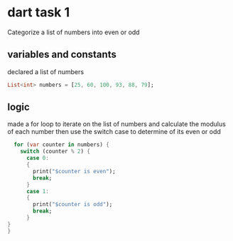 # dart task 1
Categorize a list of numbers into even or odd

## variables and constants



declared a list of numbers
```dart
List<int> numbers = [25, 60, 100, 93, 88, 79];
```

## logic
made a for loop to iterate on the list of numbers and calculate the modulus of each number then use the switch case to determine of its even or odd
```dart
  for (var counter in numbers) {
    switch (counter % 2) {
      case 0:
      {
        print("$counter is even");
        break;
      }
      case 1:
      {
        print("$counter is odd");
        break;
      }
}
}
```

